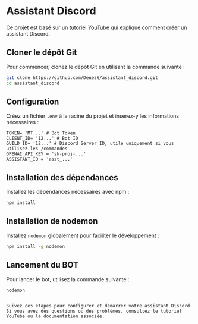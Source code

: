 # Assistant Discord

Ce projet est basé sur un [tutoriel YouTube](https://www.youtube.com/watch?v=KZ3tIGHU314) qui explique comment créer un assistant Discord.

## Cloner le dépôt Git

Pour commencer, clonez le dépôt Git en utilisant la commande suivante :

```bash
git clone https://github.com/DenezG/assistant_discord.git
cd assistant_discord
```

## Configuration

Créez un fichier `.env` à la racine du projet et insérez-y les informations nécessaires :

```
TOKEN= 'MT...' # Bot Token
CLIENT_ID= '12...' # Bot ID
GUILD_ID= '12...' # Discord Server ID, utile uniquement si vous utilisez les /commandes
OPENAI_API_KEY = 'sk-proj-...'
ASSISTANT_ID = 'asst_...'
```

## Installation des dépendances

Installez les dépendances nécessaires avec npm :

```bash
npm install
```

## Installation de nodemon

Installez `nodemon` globalement pour faciliter le développement :

```bash
npm install -g nodemon
```

## Lancement du BOT

Pour lancer le bot, utilisez la commande suivante :

```bash
nodemon
```
```

Suivez ces étapes pour configurer et démarrer votre assistant Discord. Si vous avez des questions ou des problèmes, consultez le tutoriel YouTube ou la documentation associée.
```


